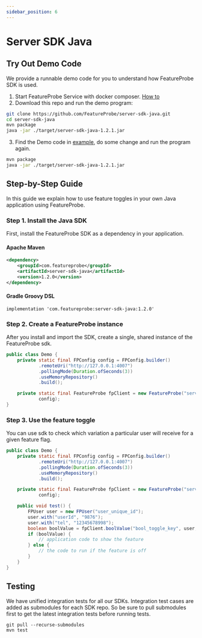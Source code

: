 ```yaml
---
sidebar_position: 6
---
```


# Server SDK Java

## Try Out Demo Code

We provide a runnable demo code for you to understand how FeatureProbe SDK is used.

1. Start FeatureProbe Service with docker composer. [How to](https://github.com/FeatureProbe/FeatureProbe#1-starting-featureprobe-service-with-docker-compose)
2. Download this repo and run the demo program:
```bash
git clone https://github.com/FeatureProbe/server-sdk-java.git
cd server-sdk-java
mvn package
java -jar ./target/server-sdk-java-1.2.1.jar
```
3. Find the Demo code in [example](https://github.com/FeatureProbe/server-sdk-java/blob/main/src/main/java/com/featureprobe/sdk/example/FeatureProbeDemo.java), 
do some change and run the program again.
```bash
mvn package
java -jar ./target/server-sdk-java-1.2.1.jar
```

## Step-by-Step Guide

In this guide we explain how to use feature toggles in your own Java application using FeatureProbe.

### Step 1. Install the Java SDK

First, install the FeatureProbe SDK as a dependency in your application.

#### Apache Maven

```xml
<dependency>
    <groupId>com.featureprobe</groupId>
    <artifactId>server-sdk-java</artifactId>
    <version>1.2.0</version>
</dependency>
```

#### Gradle Groovy DSL

```text
implementation 'com.featureprobe:server-sdk-java:1.2.0'
```

### Step 2. Create a FeatureProbe instance

After you install and import the SDK, create a single, shared instance of the FeatureProbe sdk.

```java
public class Demo {
    private static final FPConfig config = FPConfig.builder()
            .remoteUri("http://127.0.0.1:4007")
            .pollingMode(Duration.ofSeconds(3))
            .useMemoryRepository()
            .build();

    private static final FeatureProbe fpClient = new FeatureProbe("server-8ed48815ef044428826787e9a238b9c6a479f98c",
            config);
}
```

### Step 3. Use the feature toggle

You can use sdk to check which variation a particular user will receive for a given feature flag.

```java
public class Demo {
    private static final FPConfig config = FPConfig.builder()
            .remoteUri("http://127.0.0.1:4007")
            .pollingMode(Duration.ofSeconds(3))
            .useMemoryRepository()
            .build();

    private static final FeatureProbe fpClient = new FeatureProbe("server-8ed48815ef044428826787e9a238b9c6a479f98c",
            config);

    public void test() {
        FPUser user = new FPUser("user_unique_id");
        user.with("userId", "9876");
        user.with("tel", "12345678998");
        boolean boolValue = fpClient.boolValue("bool_toggle_key", user, false);
        if (boolValue) {
            // application code to show the feature
        } else {
            // the code to run if the feature is off
        }
    }
}
```

## Testing

We have unified integration tests for all our SDKs. Integration test cases are added as submodules for each SDK repo. So
be sure to pull submodules first to get the latest integration tests before running tests.

```shell
git pull --recurse-submodules
mvn test
```